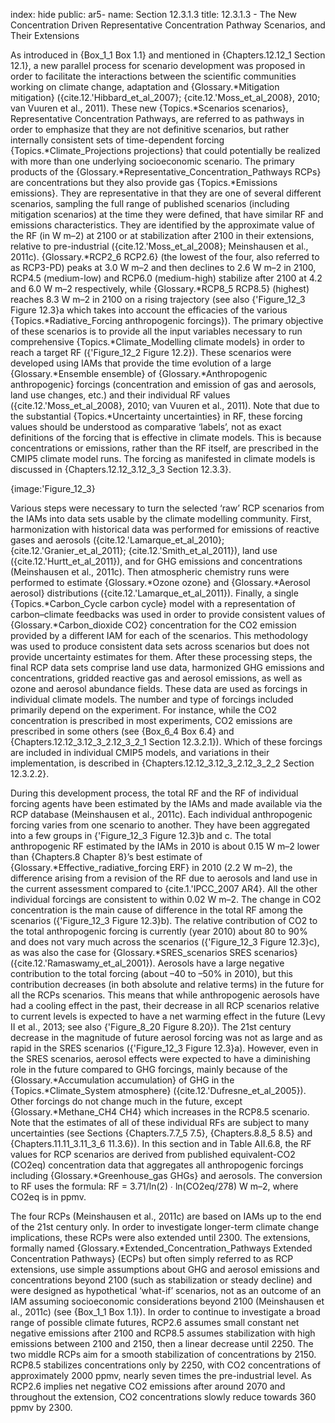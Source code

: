 index: hide
public: ar5-
name: Section 12.3.1.3
title: 12.3.1.3 - The New Concentration Driven Representative Concentration Pathway Scenarios, and Their Extensions

As introduced in {Box_1_1 Box 1.1} and mentioned in {Chapters.12.12_1 Section 12.1}, a new parallel process for scenario development was proposed in order to facilitate the interactions between the scientific communities working on climate change, adaptation and {Glossary.*Mitigation mitigation} ({cite.12.'Hibbard_et_al_2007}; {cite.12.'Moss_et_al_2008}, 2010; van Vuuren et al., 2011). These new {Topics.*Scenarios scenarios}, Representative Concentration Pathways, are referred to as pathways in order to emphasize that they are not definitive scenarios, but rather internally consistent sets of time-dependent forcing {Topics.*Climate_Projections projections} that could potentially be realized with more than one underlying socioeconomic scenario. The primary products of the {Glossary.*Representative_Concentration_Pathways RCPs} are concentrations but they also provide gas {Topics.*Emissions emissions}. They are representative in that they are one of several different scenarios, sampling the full range of published scenarios (including mitigation scenarios) at the time they were defined, that have similar RF and emissions characteristics. They are identified by the approximate value of the RF (in W m–2) at 2100 or at stabilization after 2100 in their extensions, relative to pre-industrial ({cite.12.'Moss_et_al_2008}; Meinshausen et al., 2011c). {Glossary.*RCP2_6 RCP2.6} (the lowest of the four, also referred to as RCP3-PD) peaks at 3.0 W m–2 and then declines to 2.6 W m–2 in 2100, RCP4.5 (medium-low) and RCP6.0 (medium-high) stabilize after 2100 at 4.2 and 6.0 W m–2 respectively, while {Glossary.*RCP8_5 RCP8.5} (highest) reaches 8.3 W m–2 in 2100 on a rising trajectory (see also {'Figure_12_3 Figure 12.3}a which takes into account the efficacies of the various {Topics.*Radiative_Forcing anthropogenic forcings}). The primary objective of these scenarios is to provide all the input variables necessary to run comprehensive {Topics.*Climate_Modelling climate models} in order to reach a target RF ({'Figure_12_2 Figure 12.2}). These scenarios were developed using IAMs that provide the time evolution of a large {Glossary.*Ensemble ensemble} of {Glossary.*Anthropogenic anthropogenic} forcings (concentration and emission of gas and aerosols, land use changes, etc.) and their individual RF values ({cite.12.'Moss_et_al_2008}, 2010; van Vuuren et al., 2011). Note that due to the substantial {Topics.*Uncertainty uncertainties} in RF, these forcing values should be understood as comparative ‘labels’, not as exact definitions of the forcing that is effective in climate models. This is because concentrations or emissions, rather than the RF itself, are prescribed in the CMIP5 climate model runs. The forcing as manifested in climate models is discussed in {Chapters.12.12_3.12_3_3 Section 12.3.3}.

{image:'Figure_12_3}

Various steps were necessary to turn the selected ‘raw’ RCP scenarios from the IAMs into data sets usable by the climate modelling community. First, harmonization with historical data was performed for emissions of reactive gases and aerosols ({cite.12.'Lamarque_et_al_2010}; {cite.12.'Granier_et_al_2011}; {cite.12.'Smith_et_al_2011}), land use ({cite.12.'Hurtt_et_al_2011}), and for GHG emissions and concentrations (Meinshausen et al., 2011c). Then atmospheric chemistry runs were performed to estimate {Glossary.*Ozone ozone} and {Glossary.*Aerosol aerosol} distributions ({cite.12.'Lamarque_et_al_2011}). Finally, a single {Topics.*Carbon_Cycle carbon cycle} model with a representation of carbon–climate feedbacks was used in order to provide consistent values of {Glossary.*Carbon_dioxide CO2} concentration for the CO2 emission provided by a different IAM for each of the scenarios. This methodology was used to produce consistent data sets across scenarios but does not provide uncertainty estimates for them. After these processing steps, the final RCP data sets comprise land use data, harmonized GHG emissions and concentrations, gridded reactive gas and aerosol emissions, as well as ozone and aerosol abundance fields. These data are used as forcings in individual climate models. The number and type of forcings included primarily depend on the experiment. For instance, while the CO2 concentration is prescribed in most experiments, CO2 emissions are prescribed in some others (see {Box_6_4 Box 6.4} and {Chapters.12.12_3.12_3_2.12_3_2_1 Section 12.3.2.1}). Which of these forcings are included in individual CMIP5 models, and variations in their implementation, is described in {Chapters.12.12_3.12_3_2.12_3_2_2 Section 12.3.2.2}.

During this development process, the total RF and the RF of individual forcing agents have been estimated by the IAMs and made available via the RCP database (Meinshausen et al., 2011c). Each individual anthropogenic forcing varies from one scenario to another. They have been aggregated into a few groups in {'Figure_12_3 Figure 12.3}b and c. The total anthropogenic RF estimated by the IAMs in 2010 is about 0.15 W m–2 lower than {Chapters.8 Chapter 8}’s best estimate of {Glossary.*Effective_radiative_forcing ERF} in 2010 (2.2 W m–2), the difference arising from a revision of the RF due to aerosols and land use in the current assessment compared to {cite.1.'IPCC_2007 AR4}. All the other individual forcings are consistent to within 0.02 W m–2. The change in CO2 concentration is the main cause of difference in the total RF among the scenarios ({'Figure_12_3 Figure 12.3}b). The relative contribution of CO2 to the total anthropogenic forcing is currently (year 2010) about 80 to 90% and does not vary much across the scenarios ({'Figure_12_3 Figure 12.3}c), as was also the case for {Glossary.*SRES_scenarios SRES scenarios} ({cite.12.'Ramaswamy_et_al_2001}). Aerosols have a large negative contribution to the total forcing (about –40 to –50% in 2010), but this contribution decreases (in both absolute and relative terms) in the future for all the RCPs scenarios. This means that while anthropogenic aerosols have had a cooling effect in the past, their decrease in all RCP scenarios relative to current levels is expected to have a net warming effect in the future (Levy II et al., 2013; see also {'Figure_8_20 Figure 8.20}). The 21st century decrease in the magnitude of future aerosol forcing was not as large and as rapid in the SRES scenarios ({'Figure_12_3 Figure 12.3}a). However, even in the SRES scenarios, aerosol effects were expected to have a diminishing role in the future compared to GHG forcings, mainly because of the {Glossary.*Accumulation accumulation} of GHG in the {Topics.*Climate_System atmosphere} ({cite.12.'Dufresne_et_al_2005}). Other forcings do not change much in the future, except {Glossary.*Methane_CH4 CH4} which increases in the RCP8.5 scenario. Note that the estimates of all of these individual RFs are subject to many uncertainties (see Sections {Chapters.7.7_5 7.5}, {Chapters.8.8_5 8.5} and {Chapters.11.11_3.11_3_6 11.3.6}). In this section and in Table AII.6.8, the RF values for RCP scenarios are derived from published equivalent-CO2 (CO2eq) concentration data that aggregates all anthropogenic forcings including {Glossary.*Greenhouse_gas GHGs} and aerosols. The conversion to RF uses the formula: RF = 3.71/ln(2) ∙ ln(CO2eq/278) W m–2, where CO2eq is in ppmv.

The four RCPs (Meinshausen et al., 2011c) are based on IAMs up to the end of the 21st century only. In order to investigate longer-term climate change implications, these RCPs were also extended until 2300. The extensions, formally named {Glossary.*Extended_Concentration_Pathways Extended Concentration Pathways} (ECPs) but often simply referred to as RCP extensions, use simple assumptions about GHG and aerosol emissions and concentrations beyond 2100 (such as stabilization or steady decline) and were designed as hypothetical ‘what-if’ scenarios, not as an outcome of an IAM assuming socioeconomic considerations beyond 2100 (Meinshausen et al., 2011c) (see {Box_1_1 Box 1.1}). In order to continue to investigate a broad range of possible climate futures, RCP2.6 assumes small constant net negative emissions after 2100 and RCP8.5 assumes stabilization with high emissions between 2100 and 2150, then a linear decrease until 2250. The two middle RCPs aim for a smooth stabilization of concentrations by 2150. RCP8.5 stabilizes concentrations only by 2250, with CO2 concentrations of approximately 2000 ppmv, nearly seven times the pre-industrial level. As RCP2.6 implies net negative CO2 emissions after around 2070 and throughout the extension, CO2 concentrations slowly reduce towards 360 ppmv by 2300.
